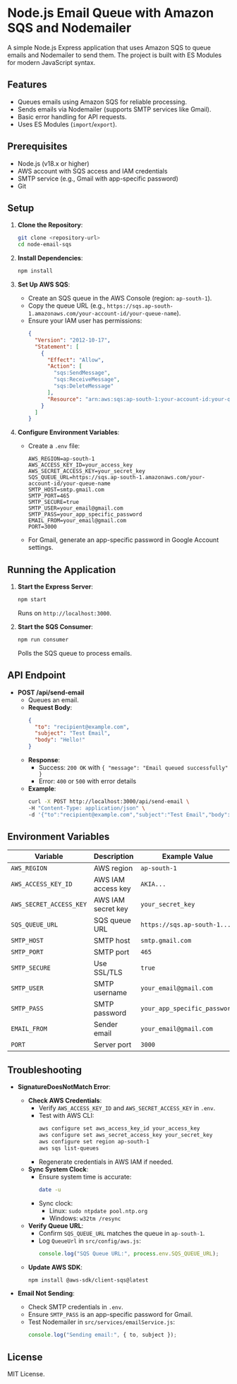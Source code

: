 # Node.js Email Queue with Amazon SQS and Nodemailer

A simple Node.js Express application that uses Amazon SQS to queue emails and Nodemailer to send them. The project is built with ES Modules for modern JavaScript syntax.

## Features

- Queues emails using Amazon SQS for reliable processing.
- Sends emails via Nodemailer (supports SMTP services like Gmail).
- Basic error handling for API requests.
- Uses ES Modules (`import`/`export`).

## Prerequisites

- Node.js (v18.x or higher)
- AWS account with SQS access and IAM credentials
- SMTP service (e.g., Gmail with app-specific password)
- Git

## Setup

1. **Clone the Repository**:

   ```bash
   git clone <repository-url>
   cd node-email-sqs
   ```

2. **Install Dependencies**:

   ```bash
   npm install
   ```

3. **Set Up AWS SQS**:

   - Create an SQS queue in the AWS Console (region: `ap-south-1`).
   - Copy the queue URL (e.g., `https://sqs.ap-south-1.amazonaws.com/your-account-id/your-queue-name`).
   - Ensure your IAM user has permissions:
     ```json
     {
       "Version": "2012-10-17",
       "Statement": [
         {
           "Effect": "Allow",
           "Action": [
             "sqs:SendMessage",
             "sqs:ReceiveMessage",
             "sqs:DeleteMessage"
           ],
           "Resource": "arn:aws:sqs:ap-south-1:your-account-id:your-queue-name"
         }
       ]
     }
     ```

4. **Configure Environment Variables**:
   - Create a `.env` file:
     ```
     AWS_REGION=ap-south-1
     AWS_ACCESS_KEY_ID=your_access_key
     AWS_SECRET_ACCESS_KEY=your_secret_key
     SQS_QUEUE_URL=https://sqs.ap-south-1.amazonaws.com/your-account-id/your-queue-name
     SMTP_HOST=smtp.gmail.com
     SMTP_PORT=465
     SMTP_SECURE=true
     SMTP_USER=your_email@gmail.com
     SMTP_PASS=your_app_specific_password
     EMAIL_FROM=your_email@gmail.com
     PORT=3000
     ```
   - For Gmail, generate an app-specific password in Google Account settings.

## Running the Application

1. **Start the Express Server**:

   ```bash
   npm start
   ```

   Runs on `http://localhost:3000`.

2. **Start the SQS Consumer**:
   ```bash
   npm run consumer
   ```
   Polls the SQS queue to process emails.

## API Endpoint

- **POST /api/send-email**
  - Queues an email.
  - **Request Body**:
    ```json
    {
      "to": "recipient@example.com",
      "subject": "Test Email",
      "body": "Hello!"
    }
    ```
  - **Response**:
    - Success: `200 OK` with `{ "message": "Email queued successfully" }`
    - Error: `400` or `500` with error details
  - **Example**:
    ```bash
    curl -X POST http://localhost:3000/api/send-email \
    -H "Content-Type: application/json" \
    -d '{"to":"recipient@example.com","subject":"Test Email","body":"Hello!"}'
    ```

## Environment Variables

| Variable                | Description        | Example Value                |
| ----------------------- | ------------------ | ---------------------------- |
| `AWS_REGION`            | AWS region         | `ap-south-1`                 |
| `AWS_ACCESS_KEY_ID`     | AWS IAM access key | `AKIA...`                    |
| `AWS_SECRET_ACCESS_KEY` | AWS IAM secret key | `your_secret_key`            |
| `SQS_QUEUE_URL`         | SQS queue URL      | `https://sqs.ap-south-1...`  |
| `SMTP_HOST`             | SMTP host          | `smtp.gmail.com`             |
| `SMTP_PORT`             | SMTP port          | `465`                        |
| `SMTP_SECURE`           | Use SSL/TLS        | `true`                       |
| `SMTP_USER`             | SMTP username      | `your_email@gmail.com`       |
| `SMTP_PASS`             | SMTP password      | `your_app_specific_password` |
| `EMAIL_FROM`            | Sender email       | `your_email@gmail.com`       |
| `PORT`                  | Server port        | `3000`                       |

## Troubleshooting

- **SignatureDoesNotMatch Error**:

  - **Check AWS Credentials**:
    - Verify `AWS_ACCESS_KEY_ID` and `AWS_SECRET_ACCESS_KEY` in `.env`.
    - Test with AWS CLI:
      ```bash
      aws configure set aws_access_key_id your_access_key
      aws configure set aws_secret_access_key your_secret_key
      aws configure set region ap-south-1
      aws sqs list-queues
      ```
    - Regenerate credentials in AWS IAM if needed.
  - **Sync System Clock**:
    - Ensure system time is accurate:
      ```bash
      date -u
      ```
    - Sync clock:
      - Linux: `sudo ntpdate pool.ntp.org`
      - Windows: `w32tm /resync`
  - **Verify Queue URL**:
    - Confirm `SQS_QUEUE_URL` matches the queue in `ap-south-1`.
    - Log `QueueUrl` in `src/config/aws.js`:
      ```javascript
      console.log("SQS Queue URL:", process.env.SQS_QUEUE_URL);
      ```
  - **Update AWS SDK**:
    ```bash
    npm install @aws-sdk/client-sqs@latest
    ```

- **Email Not Sending**:
  - Check SMTP credentials in `.env`.
  - Ensure `SMTP_PASS` is an app-specific password for Gmail.
  - Test Nodemailer in `src/services/emailService.js`:
    ```javascript
    console.log("Sending email:", { to, subject });
    ```

## License

MIT License.
